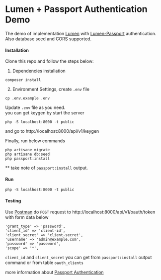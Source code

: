 # Lumen + Passport Authentication Demo

The demo of implementation [Lumen](http://lumen.laravel.com) with [Lumen-Passport](https://github.com/dusterio/lumen-passport) authentication. Also database seed and CORS supported.

#### Installation

Clone this repo and follow the steps below:  
1. Dependencies installation

```
composer install
```

2. Environment Settings, create `.env` file

```
cp .env.example .env
```

Update `.env` file as you need.  
you can get keygen by start the server

```
php -S localhost:8000 -t public
```

and go to http://localhost:8000/api/v1/keygen

Finally, run below commands

```
php artisane migrate
php artisane db:seed
php passport:install
```

** take note of `passport:install` output.

#### Run

```
php -S localhost:8000 -t public
```

#### Testing

Use [Postman](https://www.getpostman.com/) do `POST` request to http://localhost:8000/api/v1/oauth/token with form data below

```
'grant_type' => 'password',
'client_id' => 'client-id',
'client_secret' => 'client-secret',
'username' => 'admin@example.com',
'password' => 'password',
'scope' => '*',
```

`client_id` and `client_secret` you can get from `passport:install` output command or from table `oauth_clients`

more information about [Passport Authentication](https://laravel.com/docs/5.6/passport)